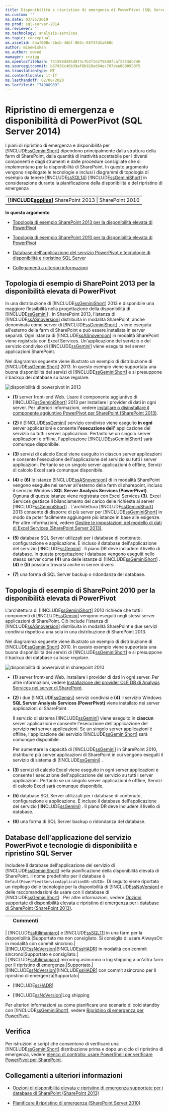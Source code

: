 ```yaml
---
title: Disponibilità e ripristino di emergenza di PowerPivot (SQL Server 2014) | Microsoft Docs
ms.custom: ''
ms.date: 03/25/2019
ms.prod: sql-server-2014
ms.reviewer: ''
ms.technology: analysis-services
ms.topic: conceptual
ms.assetid: 4aaf008c-3bcb-4dbf-862c-65747d1a668c
author: minewiskan
ms.author: owend
manager: craigg
ms.openlocfilehash: 731550d385d073c7b2f2e2758d4fcaf2353db746
ms.sourcegitcommit: b87d36c46b39af8b929ad94ec707dee8800950f5
ms.translationtype: MT
ms.contentlocale: it-IT
ms.lasthandoff: 02/08/2020
ms.locfileid: "74908989"
---
```

# <a name="powerpivot-availability-and-disaster-recovery-sql-server-2014"></a>Ripristino di emergenza e disponibilità di PowerPivot (SQL Server 2014)
  I piani di ripristino di emergenza e disponibilità per [!INCLUDE[ssGeminiShort](../../includes/ssgeminishort-md.md)] dipendono principalmente dalla struttura della farm di SharePoint, dalla quantità di inattività accettabile per i diversi componenti e dagli strumenti e dalle procedure consigliate che si implementano per la disponibilità di SharePoint. In questo argomento vengono riepilogate le tecnologie e inclusi i diagrammi di topologia di esempio da tenere [!INCLUDE[ssSQL14](../../includes/sssql14-md.md)] [!INCLUDE[ssGeminiShort](../../includes/ssgeminishort-md.md)] in considerazione durante la pianificazione della disponibilità e del ripristino di emergenza  
  
||  
|-|  
|**[!INCLUDE[applies](../../includes/applies-md.md)]** SharePoint 2013 &#124; SharePoint 2010|  
  
 **In questo argomento**  
  
-   [Topologia di esempio SharePoint 2013 per la disponibilità elevata di PowerPivot](#bkmk_sharepoint2013)  
  
-   [Topologia di esempio SharePoint 2010 per la disponibilità elevata di PowerPivot](#bkmk_sharepoint2010)  
  
-   [Database dell'applicazione del servizio PowerPivot e tecnologie di disponibilità e ripristino SQL Server](#bkmk_sql_server_technologies)  
  
-   [Collegamenti a ulteriori informazioni](#bkmk_more_resources)  
  
##  <a name="bkmk_sharepoint2013"></a>Topologia di esempio di SharePoint 2013 per la disponibilità elevata di PowerPivot  
 In una distribuzione di [!INCLUDE[ssGeminiShort](../../includes/ssgeminishort-md.md)] 2013 è disponibile una maggiore flessibilità nella progettazione della disponibilità di [!INCLUDE[ssGemini](../../includes/ssgemini-md.md)] . In SharePoint 2013, l'istanza di [!INCLUDE[ssASnoversion](../../includes/ssasnoversion-md.md)] distribuita in modalità SharePoint, anche denominata come server di [!INCLUDE[ssGeminiShort](../../includes/ssgeminishort-md.md)] , viene eseguita all'esterno della farm di SharePoint e può essere installata in server separati. Ogni istanza di [!INCLUDE[ssASnoversion](../../includes/ssasnoversion-md.md)] in modalità SharePoint viene registrata con Excel Services. Un'applicazione del servizio e del servizio condiviso di [!INCLUDE[ssGemini](../../includes/ssgemini-md.md)] viene eseguita nei server applicazioni SharePoint.  
  
 Nel diagramma seguente viene illustrato un esempio di distribuzione di [!INCLUDE[ssGeminiShort](../../includes/ssgeminishort-md.md)] 2013. In questo esempio viene supportata una buona disponibilità dei servizi di [!INCLUDE[ssGeminiShort](../../includes/ssgeminishort-md.md)] e si presuppone il backup dei database su base regolare.  
  
 ![disponibilità di powerpivot in 2013](../media/ssas-powerpivot-services-2013.png "disponibilità di powerpivot in 2013")  
  
-   **(1)** server front-end Web. Usare il componente aggiuntivo di [!INCLUDE[ssGeminiShort](../../includes/ssgeminishort-md.md)] 2013 per installare i provider di dati in ogni server. Per ulteriori informazioni, vedere [installare o disinstallare il componente aggiuntivo PowerPivot per SharePoint &#40;SharePoint 2013&#41;](../instances/install-windows/install-or-uninstall-the-power-pivot-for-sharepoint-add-in-sharepoint-2013.md).  
  
-   **(2)** il [!INCLUDE[ssGemini](../../includes/ssgemini-md.md)] servizio condiviso viene eseguito **in ogni** server applicazioni e consente **l'esecuzione dell'** applicazione del servizio su tutti i server applicazioni. Pertanto se un singolo server applicazioni è offline, l'applicazione [!INCLUDE[ssGeminiShort](../../includes/ssgeminishort-md.md)] sarà comunque disponibile.  
  
-   **(3)** servizi di calcolo Excel viene eseguito in ciascun server applicazioni e consente l'esecuzione dell'applicazione del servizio su tutti i server applicazioni. Pertanto se un singolo server applicazioni è offline, Servizi di calcolo Excel sarà comunque disponibile.  
  
-   **(4)** e **(6)** le istanze [!INCLUDE[ssASnoversion](../../includes/ssasnoversion-md.md)] di in modalità SharePoint vengono eseguite nei server all'esterno della farm di sharepoint, incluso il servizio Windows **SQL Server Analysis Services (PowerPivot)**. Ognuna di queste istanze viene registrata con Excel Services **(3)**. Excel Services gestisce il bilanciamento del carico delle richieste ai server [!INCLUDE[ssGeminiShort](../../includes/ssgeminishort-md.md)] . L'architettura [!INCLUDE[ssGeminiShort](../../includes/ssgeminishort-md.md)] 2013 consente di disporre di più server per [!INCLUDE[ssGeminiShort](../../includes/ssgeminishort-md.md)] in modo da poter facilmente aggiungere più istanze in base alle esigenze. Per altre informazioni, vedere [Gestire le impostazioni del modello di dati di Excel Services (SharePoint Server 2013)](https://technet.microsoft.com/library/jj219780\(v=office.15\).aspx).  
  
-   **(5)** database SQL Server utilizzati per i database di contenuto, configurazione e applicazione. È incluso il database dell'applicazione del servizio [!INCLUDE[ssGemini](../../includes/ssgemini-md.md)] . Il piano DR deve includere il livello di database. In questa progettazione i database vengono eseguiti nello stesso server come **(4)** una delle istanze di [!INCLUDE[ssGeminiShort](../../includes/ssgeminishort-md.md)] . **(4)** e **(5)** possono trovarsi anche in server diversi.  
  
-   **(7)** una forma di SQL Server backup o ridondanza del database.  
  
##  <a name="bkmk_sharepoint2010"></a>Topologia di esempio di SharePoint 2010 per la disponibilità elevata di PowerPivot  
 L'architettura di [!INCLUDE[ssGeminiShort](../../includes/ssgeminishort-md.md)] 2010 richiede che tutti i componenti di [!INCLUDE[ssGemini](../../includes/ssgemini-md.md)] vengono eseguiti negli stessi server applicazioni di SharePoint. Ciò include l'istanza di [!INCLUDE[ssASnoversion](../../includes/ssasnoversion-md.md)] distribuita in modalità SharePoint e due servizi condivisi rispetto a una sola in una distribuzione di SharePoint 2013.  
  
 Nel diagramma seguente viene illustrato un esempio di distribuzione di [!INCLUDE[ssGeminiShort](../../includes/ssgeminishort-md.md)] 2010. In questo esempio viene supportata una buona disponibilità dei servizi di [!INCLUDE[ssGeminiShort](../../includes/ssgeminishort-md.md)] e si presuppone il backup dei database su base regolare.  
  
 ![disponibilità di powerpivot in sharepoint 2010](../media/ssas-powerpivot-services-2010.png "disponibilità di powerpivot in sharepoint 2010")  
  
-   **(1)** server front-end Web. Installare i provider di dati in ogni server. Per altre informazioni, vedere [Installazione del provider OLE DB di Analysis Services nei server di SharePoint](../../sql-server/install/install-the-analysis-services-ole-db-provider-on-sharepoint-servers.md).  
  
-   **(2)** i due [!INCLUDE[ssGemini](../../includes/ssgemini-md.md)] servizi condivisi e **(4)** il servizio Windows **SQL Server Analysis Services (PowerPivot)** viene installato nei server applicazioni di SharePoint.  
  
     Il servizio di sistema [!INCLUDE[ssGemini](../../includes/ssgemini-md.md)] viene eseguito in **ciascun** server applicazioni e consente l'esecuzione dell'applicazione del servizio **nei** server applicazioni. Se un singolo server applicazioni è offline, l'applicazione del servizio [!INCLUDE[ssGeminiShort](../../includes/ssgeminishort-md.md)] sarà comunque disponibile.  
  
     Per aumentare la capacità di [!INCLUDE[ssGemini](../../includes/ssgemini-md.md)] in SharePoint 2010, distribuire più server applicazioni di SharePoint in cui vengono eseguiti il servizio di sistema di [!INCLUDE[ssGemini](../../includes/ssgemini-md.md)] .  
  
-   **(3)** servizi di calcolo Excel viene eseguito in ogni server applicazioni e consente l'esecuzione dell'applicazione del servizio su tutti i server applicazioni. Pertanto se un singolo server applicazioni è offline, Servizi di calcolo Excel sarà comunque disponibile.  
  
-   **(5)** database SQL Server utilizzati per i database di contenuto, configurazione e applicazione. È incluso il database dell'applicazione del servizio [!INCLUDE[ssGemini](../../includes/ssgemini-md.md)] . Il piano DR deve includere il livello di database.  
  
-   **(6)** una forma di SQL Server backup o ridondanza del database.  
  
##  <a name="bkmk_sql_server_technologies"></a>Database dell'applicazione del servizio PowerPivot e tecnologie di disponibilità e ripristino SQL Server  
 Includere il database dell'applicazione del servizio di [!INCLUDE[ssGeminiShort](../../includes/ssgeminishort-md.md)] nella pianificazione della disponibilità elevata di SharePoint. Il nome predefinito per il database è `DefaultPowerPivotServiceApplicationDB-<GUID>`. Di seguito viene riportato un riepilogo delle tecnologie per la disponibilità di [!INCLUDE[ssNoVersion](../../includes/ssnoversion-md.md)] e delle raccomandazioni da usare con il database di [!INCLUDE[ssGeminiShort](../../includes/ssgeminishort-md.md)] . Per altre informazioni, vedere [Opzioni supportate di disponibilità elevata e ripristino di emergenza per i database di SharePoint (SharePoint 2013)](https://technet.microsoft.com/library/jj841106.aspx).  
  
||Commenti|  
|-|--------------|  
|
  [!INCLUDE[ssKilimanjaro](../../includes/sskilimanjaro-md.md)] e [!INCLUDE[ssSQL11](../../includes/sssql11-md.md)] in una farm per la disponibilità.|Supportato ma non consigliato. Si consiglia di usare AlwaysOn in modalità con commit sincrono.|  
|[!INCLUDE[ssNoVersion](../../includes/ssnoversion-md.md)][!INCLUDE[ssHADR](../../includes/sshadr-md.md)] in modalità con commit sincrono|Supportato e consigliato.|  
|
  [!INCLUDE[ssKilimanjaro](../../includes/sskilimanjaro-md.md)] mirroring asincrono o log shipping a un'altra farm per il ripristino di emergenza.|Supportato.|  
|[!INCLUDE[ssNoVersion](../../includes/ssnoversion-md.md)][!INCLUDE[ssHADR](../../includes/sshadr-md.md)] con commit asincrono per il ripristino di emergenza|Supportato|  
  
-   [!INCLUDE[ssHADR](../../includes/sshadr-md.md)]  
  
-   [!INCLUDE[ssNoVersion](../../includes/ssnoversion-md.md)]Log shipping  
  
 Per ulteriori informazioni su come pianificare uno scenario di cold standby con [!INCLUDE[ssGeminiShort](../../includes/ssgeminishort-md.md)], vedere [Ripristino di emergenza per PowerPivot](https://social.technet.microsoft.com/wiki/contents/articles/22137.sharepoint-powerpivot-disaster-recovery.aspx).  
  
## <a name="verification"></a>Verifica  
 Per istruzioni e script che consentono di verificare una [!INCLUDE[ssGeminiShort](../../includes/ssgeminishort-md.md)] distribuzione prima e dopo un ciclo di ripristino di emergenza, vedere [elenco di controllo: usare PowerShell per verificare PowerPivot per SharePoint](../instances/install-windows/checklist-use-powershell-to-verify-power-pivot-for-sharepoint.md).  
  
##  <a name="bkmk_more_resources"></a>Collegamenti a ulteriori informazioni  
  
-   [Opzioni di disponibilità elevata e ripristino di emergenza supportate per i database di SharePoint (SharePoint 2013)](https://technet.microsoft.com/library/jj841106.aspx)  
  
-   [Pianificare il ripristino di emergenza (SharePoint Server 2010)](https://technet.microsoft.com/library/ff628971\(v=office.14\).aspx)  
  

  
  
